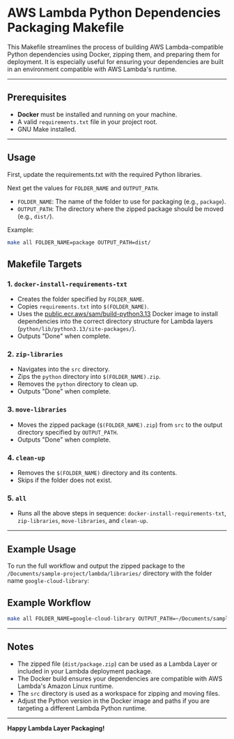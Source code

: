 # AWS Lambda Python Dependencies Packaging Makefile

This Makefile streamlines the process of building AWS Lambda-compatible Python dependencies using Docker, zipping them, and preparing them for deployment. It is especially useful for ensuring your dependencies are built in an environment compatible with AWS Lambda's runtime.

---

## Prerequisites

- **Docker** must be installed and running on your machine.
- A valid `requirements.txt` file in your project root.
- GNU Make installed.

---

## Usage

First, update the requirements.txt with the required Python libraries.

Next get the values for `FOLDER_NAME` and `OUTPUT_PATH`.

- `FOLDER_NAME`: The name of the folder to use for packaging (e.g., `package`).
- `OUTPUT_PATH`: The directory where the zipped package should be moved (e.g., `dist/`).

Example:

```bash
make all FOLDER_NAME=package OUTPUT_PATH=dist/
```

## Makefile Targets

### 1. `docker-install-requirements-txt`

- Creates the folder specified by `FOLDER_NAME`.
- Copies `requirements.txt` into `$(FOLDER_NAME)`.
- Uses the [public.ecr.aws/sam/build-python3.13](https://gallery.ecr.aws/sam/build-python3.13) Docker image to install dependencies into the correct directory structure for Lambda layers (`python/lib/python3.13/site-packages/`).
- Outputs "Done" when complete.


### 2. `zip-libraries`

- Navigates into the `src` directory.
- Zips the `python` directory into `$(FOLDER_NAME).zip`.
- Removes the `python` directory to clean up.
- Outputs "Done" when complete.


### 3. `move-libraries`

- Moves the zipped package (`$(FOLDER_NAME).zip`) from `src` to the output directory specified by `OUTPUT_PATH`.
- Outputs "Done" when complete.


### 4. `clean-up`

- Removes the `$(FOLDER_NAME)` directory and its contents.
- Skips if the folder does not exist.


### 5. `all`

- Runs all the above steps in sequence:
`docker-install-requirements-txt`, `zip-libraries`, `move-libraries`, and `clean-up`.

---

## Example Usage

To run the full workflow and output the zipped package to the `/Documents/sample-project/lambda/libraries/` directory with the folder name `google-cloud-library`:

## Example Workflow

```bash
make all FOLDER_NAME=google-cloud-library OUTPUT_PATH=~/Documents/sample-project/lambda/libraries
```

---

## Notes

- The zipped file (`dist/package.zip`) can be used as a Lambda Layer or included in your Lambda deployment package.
- The Docker build ensures your dependencies are compatible with AWS Lambda's Amazon Linux runtime.
- The `src` directory is used as a workspace for zipping and moving files.
- Adjust the Python version in the Docker image and paths if you are targeting a different Lambda Python runtime.

---

**Happy Lambda Layer Packaging!**